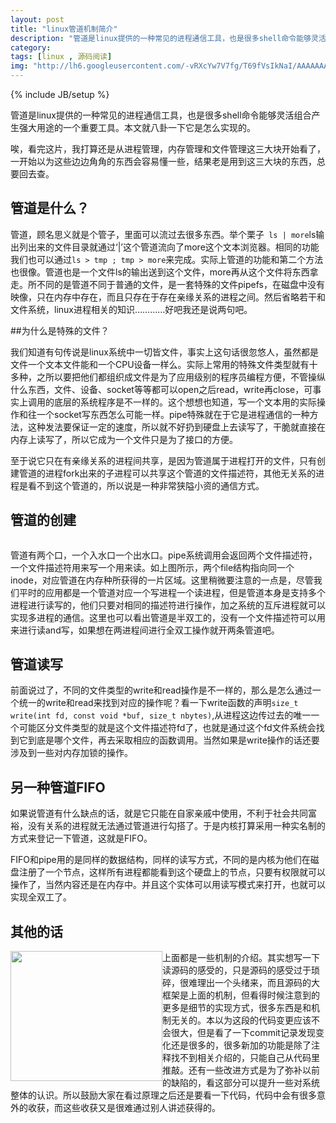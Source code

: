 ```yaml
---
layout: post
title: "linux管道机制简介"
description: "管道是linux提供的一种常见的进程通信工具，也是很多shell命令能够灵活组合产生强大用途的一个重要工具。本文就八卦一下它是怎么实现的。"
category: 
tags: [linux , 源码阅读]
img: "http://lh6.googleusercontent.com/-vRXcYw7V7fg/T69fVsIkNaI/AAAAAAAAAIw/Y3KgmC33VbI/s512/linux.jpg"
---
```

{% include JB/setup %}
<div>
	<p>管道是linux提供的一种常见的进程通信工具，也是很多shell命令能够灵活组合产生强大用途的一个重要工具。本文就八卦一下它是怎么实现的。</p>
	<p>唉，看完这片，我打算还是从进程管理，内存管理和文件管理这三大块开始看了，一开始以为这些边边角角的东西会容易懂一些，结果老是用到这三大块的东西，总要回去查。</p>
<h2>管道是什么？</h2>
	<p>管道，顾名思义就是个管子，里面可以流过去很多东西。举个栗子<code> ls | more</code>ls输出列出来的文件目录就通过‘|’这个管道流向了more这个文本浏览器。相同的功能我们也可以通过<code>ls > tmp ; tmp > more</code>来完成。实际上管道的功能和第二个方法也很像。管道也是一个文件ls的输出送到这个文件，more再从这个文件将东西拿走。所不同的是管道不同于普通的文件，是一套特殊的文件pipefs，在磁盘中没有映像，只在内存中存在，而且只存在于存在亲缘关系的进程之间。然后省略若干和文件系统，linux进程相关的知识…………好吧我还是说两句吧。</p>
##为什么是特殊的文件？
	<p>我们知道有句传说是linux系统中一切皆文件，事实上这句话很忽悠人，虽然都是文件一个文本文件能和一个CPU设备一样么。实际上常用的特殊文件类型就有十多种，之所以要把他们都组织成文件是为了应用级别的程序员编程方便，不管操纵什么东西，文件、设备、socket等等都可以open之后read，write再close，可事实上调用的底层的系统程序是不一样的。这个想想也知道，写一个文本用的实际操作和往一个socket写东西怎么可能一样。pipe特殊就在于它是进程通信的一种方法，这种发法要保证一定的速度，所以就不好扔到硬盘上去读写了，干脆就直接在内存上读写了，所以它成为一个文件只是为了接口的方便。</p>
	<p>至于说它只在有亲缘关系的进程间共享，是因为管道属于进程打开的文件，只有创建管道的进程fork出来的子进程可以共享这个管道的文件描述符，其他无关系的进程是看不到这个管道的，所以说是一种非常狭隘小资的通信方式。</p>
<h2>管道的创建</h2>
<img src="http://lh4.googleusercontent.com/-rKXoItZdeME/T8TMQ1hwu-I/AAAAAAAAARM/ERbFu9BqHb0/s470/pipe.gif" alt="" style="float:none;">
	<p>管道有两个口，一个入水口一个出水口。pipe系统调用会返回两个文件描述符，一个文件描述符用来写一个用来读。如上图所示，两个file结构指向同一个inode，对应管道在内存种所获得的一片区域。这里稍微要注意的一点是，尽管我们平时的应用都是一个管道对应一个写进程一个读进程，但是管道本身是支持多个进程进行读写的，他们只要对相同的描述符进行操作，加之系统的互斥进程就可以实现多进程的通信。这里也可以看出管道是半双工的，没有一个文件描述符可以用来进行读and写，如果想在两进程间进行全双工操作就开两条管道吧。</p>
<h2>管道读写</h2>
	<p>前面说过了，不同的文件类型的write和read操作是不一样的，那么是怎么通过一个统一的write和read来找到对应的操作呢？看一下write函数的声明<code>size_t write(int fd, const void *buf, size_t nbytes)</code>,从进程这边传过去的唯一一个可能区分文件类型的就是这个文件描述符fd了，也就是通过这个fd文件系统会找到它到底是哪个文件，再去采取相应的函数调用。当然如果是write操作的话还要涉及到一些对内存加锁的操作。</p>
<h2>另一种管道FIFO</h2>
	<p>如果说管道有什么缺点的话，就是它只能在自家亲戚中使用，不利于社会共同富裕，没有关系的进程就无法通过管道进行勾搭了。于是内核打算采用一种实名制的方式来登记一下管道，这就是FIFO。</p>
	<p>FIFO和pipe用的是同样的数据结构，同样的读写方式，不同的是内核为他们在磁盘注册了一个节点，这样所有进程都能看到这个硬盘上的节点，只要有权限就可以操作了，当然内容还是在内存中。并且这个实体可以用读写模式来打开，也就可以实现全双工了。</p>
	<h2>其他的话</h2>
	<img src="http://lh6.googleusercontent.com/-vRXcYw7V7fg/T69fVsIkNaI/AAAAAAAAAIw/Y3KgmC33VbI/s512/linux.jpg" style="float:left;width:243px;height:208px">
	<p>上面都是一些机制的介绍。其实想写一下读源码的感受的，只是源码的感受过于琐碎，很难理出一个头绪来，而且源码的大框架是上面的机制，但看得时候注意到的更多是细节的实现方式，很多东西是和机制无关的。本以为这段的代码变更应该不会很大，但是看了一下commit记录发现变化还是很多的，很多新加的功能是除了注释找不到相关介绍的，只能自己从代码里推敲。还有一些改进方式是为了弥补以前的缺陷的，看这部分可以提升一些对系统整体的认识。所以鼓励大家在看过原理之后还是要看一下代码，代码中会有很多意外的收获，而这些收获又是很难通过别人讲述获得的。</p>
	<p></p>
</div>
